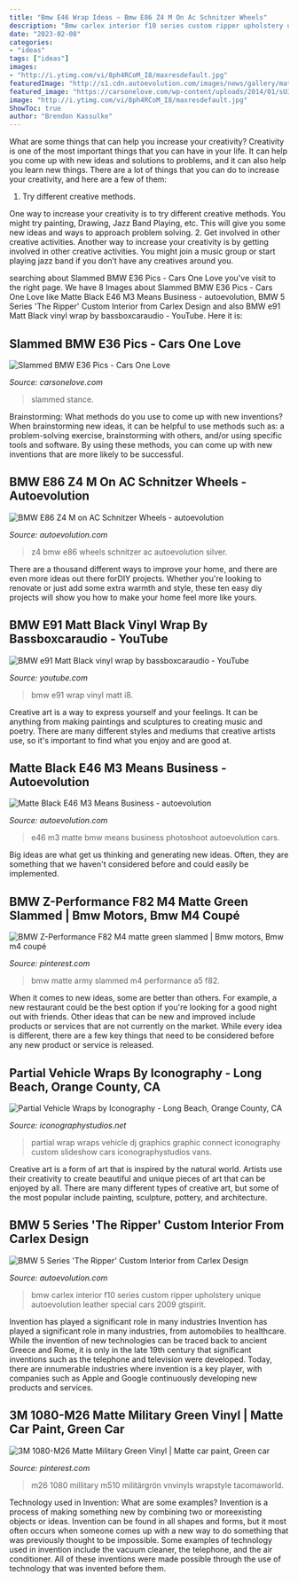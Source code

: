 ```yaml
---
title: "Bmw E46 Wrap Ideas ~ Bmw E86 Z4 M On Ac Schnitzer Wheels"
description: "Bmw carlex interior f10 series custom ripper upholstery unique autoevolution leather special cars 2009 gtspirit"
date: "2023-02-08"
categories:
- "ideas"
tags: ["ideas"]
images:
- "http://i.ytimg.com/vi/8ph4RCoM_I8/maxresdefault.jpg"
featuredImage: "http://s1.cdn.autoevolution.com/images/news/gallery/matte-black-e46-m3-means-business-photo-gallery_3.jpg"
featured_image: "https://carsonelove.com/wp-content/uploads/2014/01/sU3pdH0N2UU.jpg"
image: "http://i.ytimg.com/vi/8ph4RCoM_I8/maxresdefault.jpg"
ShowToc: true
author: "Brendon Kassulke"
---
```



What are some things that can help you increase your creativity?
Creativity is one of the most important things that you can have in your life. It can help you come up with new ideas and solutions to problems, and it can also help you learn new things. There are a lot of things that you can do to increase your creativity, and here are a few of them: 
1. Try different creative methods.

One way to increase your creativity is to try different creative methods. You might try painting, Drawing, Jazz Band Playing, etc. This will give you some new ideas and ways to approach problem solving. 
2. Get involved in other creative activities.
Another way to increase your creativity is by getting involved in other creative activities. You might join a music group or start playing jazz band if you don’t have any creatives around you.

	

		
searching about Slammed BMW E36 Pics - Cars One Love you've visit to the right page. We have 8 Images about Slammed BMW E36 Pics - Cars One Love like Matte Black E46 M3 Means Business - autoevolution, BMW 5 Series &#039;The Ripper&#039; Custom Interior from Carlex Design and also BMW e91 Matt Black vinyl wrap by bassboxcaraudio - YouTube. Here it is:
		
    
## Slammed BMW E36 Pics - Cars One Love

<img loading=lazy src="https://carsonelove.com/wp-content/uploads/2014/01/sU3pdH0N2UU.jpg" onerror="this.onerror=null;this.src='https://tse2.mm.bing.net/th?id=OIP.8KFGWkycyn_SLL090sprsAHaEh&amp;pid=15.1';" alt="Slammed BMW E36 Pics - Cars One Love">

_Source: carsonelove.com_

>slammed stance. 

	

Brainstorming: What methods do you use to come up with new inventions?
When brainstorming new ideas, it can be helpful to use methods such as: a problem-solving exercise, brainstorming with others, and/or using specific tools and software. By using these methods, you can come up with new inventions that are more likely to be successful.

    
## BMW E86 Z4 M On AC Schnitzer Wheels - Autoevolution

<img loading=lazy src="https://s1.cdn.autoevolution.com/images/news/bmw-e86-z4-m-on-ac-schnitzer-wheels-photo-gallery-68729_1.jpg" onerror="this.onerror=null;this.src='https://tse2.mm.bing.net/th?id=OIP.HPzSHRNtsgJ2bQboD9FZ5AHaE6&amp;pid=15.1';" alt="BMW E86 Z4 M on AC Schnitzer Wheels - autoevolution">

_Source: autoevolution.com_

>z4 bmw e86 wheels schnitzer ac autoevolution silver. 

	

There are a thousand different ways to improve your home, and there are even more ideas out there forDIY projects. Whether you're looking to renovate or just add some extra warmth and style, these ten easy diy projects will show you how to make your home feel more like yours.

    
## BMW E91 Matt Black Vinyl Wrap By Bassboxcaraudio - YouTube

<img loading=lazy src="http://i.ytimg.com/vi/8ph4RCoM_I8/maxresdefault.jpg" onerror="this.onerror=null;this.src='https://tse3.mm.bing.net/th?id=OIP.q7fZRoW1MO8X5FET0RzRYwHaEK&amp;pid=15.1';" alt="BMW e91 Matt Black vinyl wrap by bassboxcaraudio - YouTube">

_Source: youtube.com_

>bmw e91 wrap vinyl matt i8. 

	

Creative art is a way to express yourself and your feelings. It can be anything from making paintings and sculptures to creating music and poetry. There are many different styles and mediums that creative artists use, so it's important to find what you enjoy and are good at.

    
## Matte Black E46 M3 Means Business - Autoevolution

<img loading=lazy src="http://s1.cdn.autoevolution.com/images/news/gallery/matte-black-e46-m3-means-business-photo-gallery_3.jpg" onerror="this.onerror=null;this.src='https://tse4.mm.bing.net/th?id=OIP.xQxBpp5MPHw8-afl4KR8OQHaE8&amp;pid=15.1';" alt="Matte Black E46 M3 Means Business - autoevolution">

_Source: autoevolution.com_

>e46 m3 matte bmw means business photoshoot autoevolution cars. 

	

Big ideas are what get us thinking and generating new ideas. Often, they are something that we haven't considered before and could easily be implemented.

    
## BMW Z-Performance F82 M4 Matte Green Slammed | Bmw Motors, Bmw M4 Coupé

<img loading=lazy src="https://i.pinimg.com/736x/a5/d8/7c/a5d87cb6c865180d02e51e5e1b064ee4--matte-cars-army.jpg" onerror="this.onerror=null;this.src='https://tse1.mm.bing.net/th?id=OIP.rPpeYWUYl05ifo5YbAG0ewHaIK&amp;pid=15.1';" alt="BMW Z-Performance F82 M4 matte green slammed | Bmw motors, Bmw m4 coupé">

_Source: pinterest.com_

>bmw matte army slammed m4 performance a5 f82. 

	

When it comes to new ideas, some are better than others. For example, a new restaurant could be the best option if you're looking for a good night out with friends. Other ideas that can be new and improved include products or services that are not currently on the market. While every idea is different, there are a few key things that need to be considered before any new product or service is released.

    
## Partial Vehicle Wraps By Iconography - Long Beach, Orange County, CA

<img loading=lazy src="http://www.iconographystudios.net/wp-content/gallery/partial-wraps/newpartial_wrap2.jpg" onerror="this.onerror=null;this.src='https://tse2.mm.bing.net/th?id=OIP.FZVsq4o5ZBNVXM2m3NX4OgHaE7&amp;pid=15.1';" alt="Partial Vehicle Wraps by Iconography - Long Beach, Orange County, CA">

_Source: iconographystudios.net_

>partial wrap wraps vehicle dj graphics graphic connect iconography custom slideshow cars iconographystudios vans. 

	

Creative art is a form of art that is inspired by the natural world. Artists use their creativity to create beautiful and unique pieces of art that can be enjoyed by all. There are many different types of creative art, but some of the most popular include painting, sculpture, pottery, and architecture.

    
## BMW 5 Series &#039;The Ripper&#039; Custom Interior From Carlex Design

<img loading=lazy src="http://s1.cdn.autoevolution.com/images/news/gallery/bmw-f10-5-series-the-ripper-interior-from-carlex-design-europe_7.jpg" onerror="this.onerror=null;this.src='https://tse4.mm.bing.net/th?id=OIP.ydDo1URm4cT-9v91SvJJJQHaE6&amp;pid=15.1';" alt="BMW 5 Series &#039;The Ripper&#039; Custom Interior from Carlex Design">

_Source: autoevolution.com_

>bmw carlex interior f10 series custom ripper upholstery unique autoevolution leather special cars 2009 gtspirit. 

	

Invention has played a significant role in many industries
Invention has played a significant role in many industries, from automobiles to healthcare. While the invention of new technologies can be traced back to ancient Greece and Rome, it is only in the late 19th century that significant inventions such as the telephone and television were developed. Today, there are innumerable industries where invention is a key player, with companies such as Apple and Google continuously developing new products and services.

    
## 3M 1080-M26 Matte Military Green Vinyl | Matte Car Paint, Green Car

<img loading=lazy src="https://i.pinimg.com/736x/b6/9b/8a/b69b8a2ea2b8049b8caef51d58165411.jpg" onerror="this.onerror=null;this.src='https://tse1.mm.bing.net/th?id=OIP.kn26qyl_joK1f9UScGSRzAHaEK&amp;pid=15.1';" alt="3M 1080-M26 Matte Military Green Vinyl | Matte car paint, Green car">

_Source: pinterest.com_

>m26 1080 millitary m510 militärgrön vnvinyls wrapstyle tacomaworld. 

	

Technology used in Invention: What are some examples?
Invention is a process of making something new by combining two or moreexisting objects or ideas. Invention can be found in all shapes and forms, but it most often occurs when someone comes up with a new way to do something that was previously thought to be impossible. 
Some examples of technology used in invention include the vacuum cleaner, the telephone, and the air conditioner. All of these inventions were made possible through the use of technology that was invented before them.

